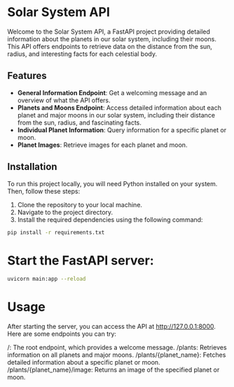 # Solar System API

Welcome to the Solar System API, a FastAPI project providing detailed information about the planets in our solar system, including their moons. This API offers endpoints to retrieve data on the distance from the sun, radius, and interesting facts for each celestial body.

## Features

- **General Information Endpoint**: Get a welcoming message and an overview of what the API offers.
- **Planets and Moons Endpoint**: Access detailed information about each planet and major moons in our solar system, including their distance from the sun, radius, and fascinating facts.
- **Individual Planet Information**: Query information for a specific planet or moon.
- **Planet Images**: Retrieve images for each planet and moon.

## Installation

To run this project locally, you will need Python installed on your system. Then, follow these steps:

1. Clone the repository to your local machine.
2. Navigate to the project directory.
3. Install the required dependencies using the following command:

```bash
pip install -r requirements.txt
```

# Start the FastAPI server:

```bash
uvicorn main:app --reload
```


# Usage
After starting the server, you can access the API at http://127.0.0.1:8000. Here are some endpoints you can try:

/: The root endpoint, which provides a welcome message.
/plants: Retrieves information on all planets and major moons.
/plants/{planet_name}: Fetches detailed information about a specific planet or moon.
/plants/{planet_name}/image: Returns an image of the specified planet or moon.
